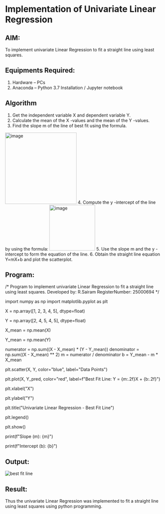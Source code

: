 # Implementation of Univariate Linear Regression
## AIM:
To implement univariate Linear Regression to fit a straight line using least squares.

## Equipments Required:
1. Hardware – PCs
2. Anaconda – Python 3.7 Installation / Jupyter notebook

## Algorithm
1. Get the independent variable X and dependent variable Y.
2. Calculate the mean of the X -values and the mean of the Y -values.
3. Find the slope m of the line of best fit using the formula. 
<img width="231" alt="image" src="https://user-images.githubusercontent.com/93026020/192078527-b3b5ee3e-992f-46c4-865b-3b7ce4ac54ad.png">
4. Compute the y -intercept of the line by using the formula:
<img width="148" alt="image" src="https://user-images.githubusercontent.com/93026020/192078545-79d70b90-7e9d-4b85-9f8b-9d7548a4c5a4.png">
5. Use the slope m and the y -intercept to form the equation of the line.
6. Obtain the straight line equation Y=mX+b and plot the scatterplot.

## Program:
/*
Program to implement univariate Linear Regression to fit a straight line using least squares.
Developed by: R.Sairam
RegisterNumber:  25000694
*/

import numpy as np
import matplotlib.pyplot as plt

X = np.array([1, 2, 3, 4, 5], dtype=float)


Y = np.array([2, 4, 5, 4, 5], dtype=float)

X_mean = np.mean(X)


Y_mean = np.mean(Y)

numerator = np.sum((X - X_mean) * (Y - Y_mean))
denominator = np.sum((X - X_mean) ** 2)
m = numerator / denominator
b = Y_mean - m * X_mean

plt.scatter(X, Y, color="blue", label="Data Points")


plt.plot(X, Y_pred, color="red", label=f"Best Fit Line: Y = {m:.2f}X + {b:.2f}")

plt.xlabel("X")

plt.ylabel("Y")

plt.title("Univariate Linear Regression - Best Fit Line")

plt.legend()

plt.show()

print(f"Slope (m): {m}")

print(f"Intercept (b): {b}")


## Output:
![best fit line](sam.png)

## Result:
Thus the univariate Linear Regression was implemented to fit a straight line using least squares using python programming.
